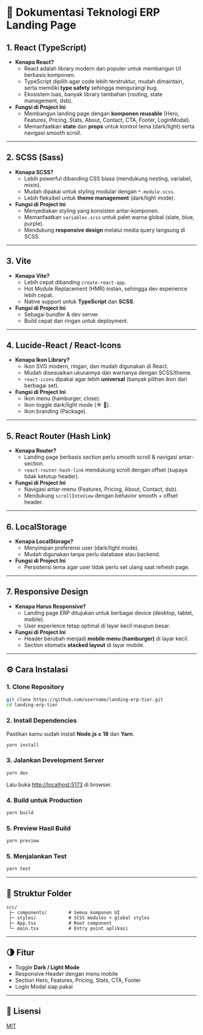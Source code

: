 # 📘 Dokumentasi Teknologi ERP Landing Page

## 1. **React (TypeScript)**

-   **Kenapa React?**
    -   React adalah library modern dan populer untuk membangun UI
        berbasis komponen.
    -   TypeScript dipilih agar code lebih terstruktur, mudah
        dimaintain, serta memiliki **type safety** sehingga mengurangi
        bug.
    -   Ekosistem luas, banyak library tambahan (routing, state
        management, dsb).
-   **Fungsi di Project Ini**
    -   Membangun landing page dengan **komponen reusable** (Hero,
        Features, Pricing, Stats, About, Contact, CTA, Footer,
        LoginModal).
    -   Memanfaatkan **state** dan **props** untuk kontrol tema
        (dark/light) serta navigasi smooth scroll.

------------------------------------------------------------------------

## 2. **SCSS (Sass)**

-   **Kenapa SCSS?**
    -   Lebih powerful dibanding CSS biasa (mendukung nesting, variabel,
        mixin).
    -   Mudah dipakai untuk styling modular dengan `*.module.scss`.
    -   Lebih fleksibel untuk **theme management** (dark/light mode).
-   **Fungsi di Project Ini**
    -   Menyediakan styling yang konsisten antar-komponen.
    -   Memanfaatkan `variables.scss` untuk palet warna global (slate,
        blue, purple).
    -   Mendukung **responsive design** melalui media query langsung di
        SCSS.

------------------------------------------------------------------------

## 3. **Vite**

-   **Kenapa Vite?**
    -   Lebih cepat dibanding `create-react-app`.
    -   Hot Module Replacement (HMR) instan, sehingga dev experience
        lebih cepat.
    -   Native support untuk **TypeScript** dan **SCSS**.
-   **Fungsi di Project Ini**
    -   Sebagai bundler & dev server.
    -   Build cepat dan ringan untuk deployment.

------------------------------------------------------------------------

## 4. **Lucide-React / React-Icons**

-   **Kenapa Ikon Library?**
    -   Ikon SVG modern, ringan, dan mudah digunakan di React.
    -   Mudah disesuaikan ukurannya dan warnanya dengan SCSS/theme.
    -   `react-icons` dipakai agar lebih **universal** (banyak pilihan
        ikon dari berbagai set).
-   **Fungsi di Project Ini**
    -   Ikon menu (hamburger, close).
    -   Ikon toggle dark/light mode (☀️ 🌙).
    -   Ikon branding (Package).

------------------------------------------------------------------------

## 5. **React Router (Hash Link)**

-   **Kenapa Router?**
    -   Landing page berbasis section perlu smooth scroll & navigasi
        antar-section.
    -   `react-router-hash-link` mendukung scroll dengan offset (supaya
        tidak ketutup header).
-   **Fungsi di Project Ini**
    -   Navigasi antar-menu (Features, Pricing, About, Contact, dsb).
    -   Mendukung `scrollIntoView` dengan behavior smooth + offset
        header.

------------------------------------------------------------------------

## 6. **LocalStorage**

-   **Kenapa LocalStorage?**
    -   Menyimpan preferensi user (dark/light mode).
    -   Mudah digunakan tanpa perlu database atau backend.
-   **Fungsi di Project Ini**
    -   Persistensi tema agar user tidak perlu set ulang saat refresh
        page.

------------------------------------------------------------------------

## 7. **Responsive Design**

-   **Kenapa Harus Responsive?**
    -   Landing page ERP ditujukan untuk berbagai device (desktop,
        tablet, mobile).
    -   User experience tetap optimal di layar kecil maupun besar.
-   **Fungsi di Project Ini**
    -   Header berubah menjadi **mobile menu (hamburger)** di layar
        kecil.
    -   Section otomatis **stacked layout** di layar mobile.

------------------------------------------------------------------------

## ⚙️ Cara Instalasi

### 1. Clone Repository
```bash
git clone https://github.com/username/landing-erp-tier.git
cd landing-erp-tier
```

### 2. Install Dependencies
Pastikan kamu sudah install **Node.js ≥ 18** dan **Yarn**.  
```bash
yarn install
```

### 3. Jalankan Development Server
```bash
yarn dev
```
Lalu buka [http://localhost:5173](http://localhost:5173) di browser.

### 4. Build untuk Production
```bash
yarn build
```

### 5. Preview Hasil Build
```bash
yarn preview
```

### 5. Menjalankan Test
```bash
yarn test
```

---

## 📂 Struktur Folder
```
src/
 ├─ components/        # Semua komponen UI
 ├─ styles/            # SCSS modules + global styles
 ├─ App.tsx            # Root component
 └─ main.tsx           # Entry point aplikasi
```

---

## 🌗 Fitur
- Toggle **Dark / Light Mode**
- Responsive Header dengan menu mobile
- Section Hero, Features, Pricing, Stats, CTA, Footer
- Login Modal siap pakai

---

## 📝 Lisensi
[MIT](LICENSE)